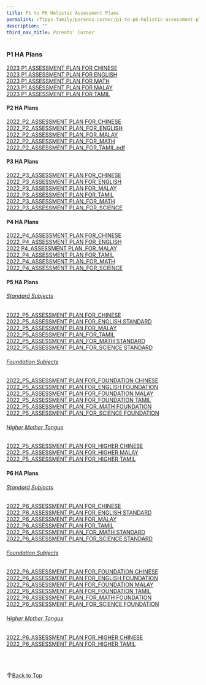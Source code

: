 ```yaml
---
title: P1 to P6 Holistic Assessment Plans
permalink: /ftpps-family/parents-corner/p1-to-p6-holistic-assessment-plans/
description: ""
third_nav_title: Parents' Corner
---
```

### P1 HA Plans

[2023 P1 ASSESSMENT PLAN FOR CHINESE](/files/Parents'%20Corner/Holistic%20Assessment%20Plans/2023/P1/2023_P1_ASSESSMENT%20PLAN%20FOR_CHINESE.pdf)
<br>
[2023 P1 ASSESSMENT PLAN FOR ENGLISH](/files/Parents'%20Corner/Holistic%20Assessment%20Plans/2023/P1/2023_P1_ASSESSMENT%20PLAN_FOR_ENGLISH.pdf)
<br>
[2023 P1 ASSESSMENT PLAN FOR MATH](/files/Parents'%20Corner/Holistic%20Assessment%20Plans/2023/P1/2023_P1_ASSESSMENT%20PLAN_FOR_MATH.pdf)
<br>
[2023 P1 ASSESSMENT PLAN FOR MALAY](/files/Parents'%20Corner/Holistic%20Assessment%20Plans/2023/P1/2023_P1_ASSESSMENT%20PLAN%20FOR_MALAY.pdf)
<br>
[2023 P1 ASSESSMENT PLAN FOR TAMIL](/files/Parents'%20Corner/Holistic%20Assessment%20Plans/2023/P1/2023_P1_ASSESSMENT%20PLAN_FOR_TAMIL.pdf)


#### P2 HA Plans


[2022_P2_ASSESSMENT PLAN FOR_CHINESE](/files/2022_P2_ASSESSMENT%20PLAN%20FOR_CHINESE.pdf)
<br>
[2022_P2_ASSESSMENT PLAN_FOR_ENGLISH](/files/2022_P2_ASSESSMENT%20PLAN_FOR_ENGLISH.pdf)
<br>
[2022_P2_ASSESSMENT PLAN_FOR_MALAY](/files/2022_P2_ASSESSMENT%20PLAN_FOR_MALAY.pdf)
<br>
[2022_P2_ASSESSMENT PLAN_FOR_MATH](/files/2022_P2_ASSESSMENT%20PLAN_FOR_MATH.pdf)
<br>
[2022_P2_ASSESSMENT PLAN_FOR_TAMIL.pdf](/files/2022_P2_ASSESSMENT%20PLAN_FOR_TAMIL.pdf)

#### P3 HA Plans

[2022_P3_ASSESSMENT PLAN FOR_CHINESE](/files/2022_P3_ASSESSMENT%20PLAN%20FOR_CHINESE.pdf)
<br>
[2022_P3_ASSESSMENT PLAN FOR_ENGLISH](/files/2022_P3_ASSESSMENT%20PLAN%20FOR_ENGLISH.pdf)
<br>
[2022_P3_ASSESSMENT PLAN FOR_MALAY](/files/2022_P3_ASSESSMENT%20PLAN%20FOR_MALAY.pdf)
<br>
[2022_P3_ASSESSMENT PLAN FOR_TAMIL](/files/2022_P3_ASSESSMENT%20PLAN%20FOR_TAMIL.pdf)
<br>
[2022_P3_ASSESSMENT PLAN_FOR_MATH](/files/2022_P3_ASSESSMENT%20PLAN_FOR_MATH.pdf)
<br>
[2022_P3_ASSESSMENT PLAN_FOR_SCIENCE](/files/2022_P3_ASSESSMENT%20PLAN_FOR_SCIENCE.pdf)

#### P4 HA Plans

[2022_P4_ASSESSMENT PLAN FOR_CHINESE](/files/2022_P4_ASSESSMENT%20PLAN%20FOR_CHINESE.pdf)
<br>
[2022_P4_ASSESSMENT PLAN FOR_ENGLISH](/files/2022_P4_ASSESSMENT%20PLAN%20FOR_ENGLISH.pdf)
<br>
[2022 P4_ASSESSMENT PLAN_FOR_MALAY](/files/2022%20P4_ASSESSMENT%20PLAN_FOR_MALAY.pdf)
<br>
[2022_P4_ASSESSMENT PLAN FOR_TAMIL](/files/2022_P4_ASSESSMENT%20PLAN%20FOR_TAMIL.pdf) 
<br>
[2022_P4_ASSESSMENT PLAN_FOR_MATH](/files/2022_P4_ASSESSMENT%20PLAN_FOR_MATH.pdf)
<br>
[2022_P4_ASSESSMENT PLAN_FOR_SCIENCE](/files/2022_P4_ASSESSMENT%20PLAN_FOR_SCIENCE.pdf)

#### P5 HA Plans

<h6><u> Standard Subjects  </u></h6>

  [2022_P5_ASSESSMENT PLAN FOR_CHINESE](/files/2022_P5_ASSESSMENT%20PLAN%20FOR_CHINESE.pdf)
<br>
[2022_P5_ASSESSMENT PLAN FOR_ENGLISH STANDARD](/files/2022_P5_ASSESSMENT%20PLAN%20FOR_ENGLISH%20STANDARD.pdf)
<br>
[2022_P5_ASSESSMENT PLAN FOR_MALAY](/files/2022_P5_ASSESSMENT%20PLAN%20FOR_MALAY.pdf)
<br>
[2022_P5_ASSESSMENT PLAN_FOR_TAMIL](/files/2022_P5_ASSESSMENT%20PLAN_FOR_TAMIL.pdf)
<br>
[2022_P5_ASSESSMENT PLAN_FOR_MATH STANDARD](/files/2022_P5_ASSESSMENT%20PLAN_FOR_MATH%20STANDARD.pdf)
<br>
[2022_P5_ASSESSMENT PLAN_FOR_SCIENCE STANDARD](/files/2022_P5_ASSESSMENT%20PLAN_FOR_SCIENCE%20STANDARD.pdf)

<h6><u> Foundation Subjects </u></h6>
  
[2022_P5_ASSESSMENT PLAN FOR_FOUNDATION CHINESE](/files/2022_P5_ASSESSMENT%20PLAN%20FOR_FOUNDATION%20CHINESE.pdf)
<br>
[2022_P5_ASSESSMENT PLAN FOR_ENGLISH FOUNDATION](/files/2022_P5_ASSESSMENT%20PLAN%20FOR_ENGLISH%20FOUNDATION.pdf)
<br>
[2022_P5_ASSESSMENT PLAN FOR_FOUNDATION MALAY](/files/2022_P5_ASSESSMENT%20PLAN%20FOR_FOUNDATION%20MALAY.pdf)
<br>
[2022_P5_ASSESSMENT PLAN FOR_FOUNDATION TAMIL](/files/2022_P5_ASSESSMENT%20PLAN%20FOR_FOUNDATION%20TAMIL.pdf)
<br>
[2022_P5_ASSESSMENT PLAN_FOR_MATH FOUNDATION](/files/2022_P5_ASSESSMENT%20PLAN_FOR_MATH%20FOUNDATION.pdf)
<br>
[2022_P5_ASSESSMENT PLAN_FOR_SCIENCE FOUNDATION](/files/2022_P5_ASSESSMENT%20PLAN_FOR_SCIENCE%20FOUNDATION.pdf)
  
<h6><u> Higher Mother Tongue  </u></h6>
  
[2022_P5_ASSESSMENT PLAN FOR_HIGHER CHINESE](/files/2022_P5_ASSESSMENT%20PLAN%20FOR_HIGHER%20CHINESE.pdf)
<br>
[2022_P5_ASSESSMENT PLAN FOR_HIGHER MALAY](/files/2022_P5_ASSESSMENT%20PLAN%20FOR_HIGHER%20MALAY.pdf)
<br>
[2022_P5_ASSESSMENT PLAN FOR_HIGHER TAMIL](/files/2022_P5_ASSESSMENT%20PLAN%20FOR_HIGHER%20TAMIL.pdf)

#### P6 HA Plans


<h6><u> Standard Subjects  </u></h6>
  
[2022_P6_ASSESSMENT PLAN FOR_CHINESE](/files/2022_P6_ASSESSMENT%20PLAN%20FOR_CHINESE.pdf)
<br>
[2022_P6_ASSESSMENT PLAN FOR_ENGLISH STANDARD](/files/2022_P6_ASSESSMENT%20PLAN%20FOR_ENGLISH%20STANDARD.pdf)
<br>
[2022_P6_ASSESSMENT PLAN FOR_MALAY](/files/2022_P6_ASSESSMENT%20PLAN%20FOR_MALAY.pdf)
<br>
[2022_P6_ASSESSMENT PLAN FOR_TAMIL](/files/2022_P6_ASSESSMENT%20PLAN%20FOR_TAMIL.pdf)
<br>
[2022_P6_ASSESSMENT PLAN_FOR_MATH STANDARD](/files/2022_P6_ASSESSMENT%20PLAN_FOR_MATH%20STANDARD.pdf)
<br>
[2022_P6_ASSESSMENT PLAN_FOR_SCIENCE STANDARD](/files/2022_P6_ASSESSMENT%20PLAN_FOR_SCIENCE%20STANDARD.pdf)

<h6><u> Foundation Subjects </u></h6>
  
[2022_P6_ASSESSMENT PLAN FOR_FOUNDATION CHINESE](/files/2022_P6_ASSESSMENT%20PLAN%20FOR_FOUNDATION%20CHINESE.pdf)
<br>
[2022_P6_ASSESSMENT PLAN FOR_ENGLISH FOUNDATION](/files/2022_P6_ASSESSMENT%20PLAN%20FOR_ENGLISH%20FOUNDATION.pdf) 
<br>
[2022_P6_ASSESSMENT PLAN FOR_FOUNDATION MALAY](/files/2022_P6_ASSESSMENT%20PLAN%20FOR_FOUNDATION%20MALAY.pdf)
<br>
[2022_P6_ASSESSMENT PLAN FOR_FOUNDATION TAMIL](/files/2022_P6_ASSESSMENT%20PLAN%20FOR_FOUNDATION%20TAMIL.pdf)
<br>
[2022_P6_ASSESSMENT PLAN_FOR_MATH FOUNDATION](/files/2022_P6_ASSESSMENT%20PLAN_FOR_MATH%20FOUNDATION.pdf)
<br>
[2022_P6_ASSESSMENT PLAN_FOR_SCIENCE FOUNDATION](/files/2022_P6_ASSESSMENT%20PLAN_FOR_SCIENCE%20FOUNDATION.pdf)
  
 <h6><u> Higher Mother Tongue </u></h6>

[2022_P6_ASSESSMENT PLAN FOR_HIGHER CHINESE](/files/2022_P6_ASSESSMENT%20PLAN%20FOR_HIGHER%20CHINESE.pdf)
<br>
[2022_P6_ASSESSMENT PLAN FOR_HIGHER TAMIL](/files/2022_P6_ASSESSMENT%20PLAN%20FOR_HIGHER%20TAMIL.pdf)


<br>
<br>
<br>

<a href="/ftpps-family/parents-corner/p1-to-p6-holistic-assessment-plans#lo_main">
	 <img src="/images/arrow-up.png" style="width:3%" align="left"/> Back to Top
</a>